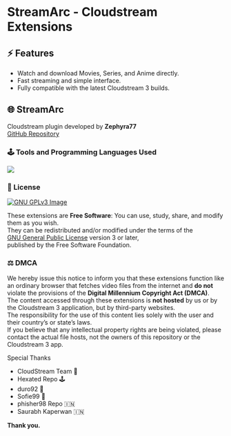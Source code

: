 # StreamArc - Cloudstream Extensions

## ⚡ Features
- Watch and download Movies, Series, and Anime directly.
- Fast streaming and simple interface.
- Fully compatible with the latest Cloudstream 3 builds.

## 🌐 StreamArc
Cloudstream plugin developed by **Zephyra77**  
[GitHub Repository](https://github.com/Zephyra77/StreamArc)

### 🕹 Tools and Programming Languages Used
<p align="left">
  <a href="https://skillicons.dev">
    <img src="https://skillicons.dev/icons?i=kotlin,androidstudio,gradle,github,githubactions&theme=light&perline=5" />
  </a>
</p>

### 🧾 License
[![GNU GPLv3 Image](https://www.gnu.org/graphics/gplv3-127x51.png)](http://www.gnu.org/licenses/gpl-3.0.en.html)

These extensions are **Free Software**: You can use, study, share, and modify them as you wish.  
They can be redistributed and/or modified under the terms of the  
[GNU General Public License](https://www.gnu.org/licenses/gpl.html) version 3 or later,  
published by the Free Software Foundation.

### ⚖️ DMCA
We hereby issue this notice to inform you that these extensions function like an ordinary browser that fetches video files from the internet and **do not** violate the provisions of the **Digital Millennium Copyright Act (DMCA)**.  
The content accessed through these extensions is **not hosted** by us or by the Cloudstream 3 application, but by third-party websites.  
The responsibility for the use of this content lies solely with the user and their country’s or state’s laws.  
If you believe that any intellectual property rights are being violated, please contact the actual file hosts, not the owners of this repository or the Cloudstream 3 app.

Special Thanks
- CloudStream Team 🧀  
- Hexated Repo 🕹
-  duro92 💝
- Sofie99 🧸  
- phisher98 Repo 🇮🇳  
- Saurabh Kaperwan 🇮🇳  

**Thank you.**

